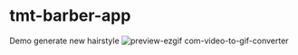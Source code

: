 ﻿# tmt-barber-app

 Demo generate new hairstyle
![preview-ezgif com-video-to-gif-converter](https://github.com/user-attachments/assets/34378fcf-18f5-458f-8791-54ee8b4e49e0)
